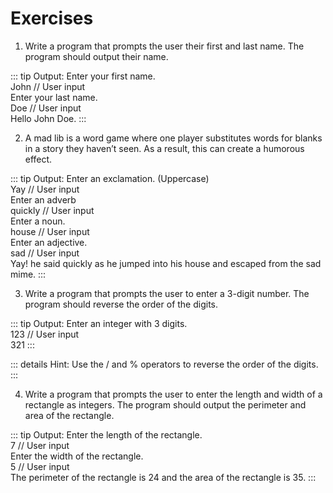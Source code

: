 # Exercises

1. Write a program that prompts the user their first and last name. The program should output their name.  

::: tip Output:
Enter your first name.  
John // User input  
Enter your last name.  
Doe // User input  
Hello John Doe.
:::

2. A mad lib is a word game where one player substitutes words for blanks in a story they haven’t seen. As a result, this can create a humorous effect.  

::: tip Output:
Enter an exclamation. (Uppercase)  
Yay // User input  
Enter an adverb  
quickly // User input  
Enter a noun.  
house // User input  
Enter an adjective.  
sad // User input  
Yay! he said quickly as he jumped into his house and escaped from the sad mime.
:::

3. Write a program that prompts the user to enter a 3-digit number.  The program should reverse the order of the digits.  

::: tip Output:
Enter an integer with 3 digits.  
123 // User input  
321
:::

::: details Hint:
Use the / and % operators to reverse the order of the digits.
:::

4. Write a program that prompts the user to enter the length and width of a rectangle as integers.  The program should output the perimeter and area of the rectangle.  

::: tip Output:
Enter the length of the rectangle.  
7 // User input  
Enter the width of the rectangle.  
5 // User input  
The perimeter of the rectangle is 24 and the area of the rectangle is 35.
:::